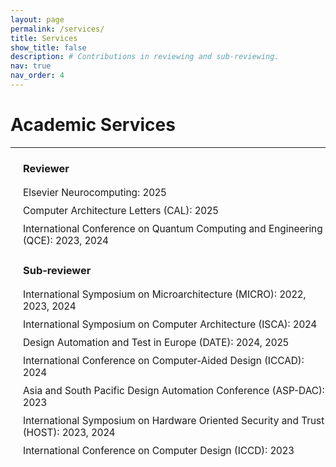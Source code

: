 ```yaml
---
layout: page
permalink: /services/
title: Services
show_title: false
description: # Contributions in reviewing and sub-reviewing.
nav: true
nav_order: 4
---
```


<!-- ### Reviewer

- **International Conference on Quantum Computing and Engineering (QCE)**: 2023, 2024

---

### Sub-reviewer

- **International Symposium on Microarchitecture (MICRO)**: 2022, 2023, 2024
- **International Symposium on Computer Architecture (ISCA)**: 2024
- **Design Automation and Test in Europe (DATE)**: 2024, 2025
- **International Conference on Computer-Aided Design (ICCAD)**: 2024
- **Asia and South Pacific Design Automation Conference (ASP-DAC)**: 2023
- **International Symposium on Hardware Oriented Security and Trust (HOST)**: 2023, 2024
- **International Conference on Computer Design (ICCD)**: 2023 

--- -->

# Academic Services

---

<div class="timeline">
  <div class="timeline-item">
    <h3>Reviewer</h3>
    <ul>
      <li><span class="conference-details">Elsevier Neurocomputing: 2025 </span></li>
      <li><span class="conference-details">Computer Architecture Letters (CAL): 2025 </span></li>
      <li><span class="conference-details">International Conference on Quantum Computing and Engineering (QCE): 2023, 2024</span></li>
    </ul>
  </div>
  <div class="timeline-item">
    <h3>Sub-reviewer</h3>
    <ul>
      <li><span class="conference-details">International Symposium on Microarchitecture (MICRO): 2022, 2023, 2024</span></li>
      <li><span class="conference-details">International Symposium on Computer Architecture (ISCA): 2024</span></li>
      <li><span class="conference-details">Design Automation and Test in Europe (DATE): 2024, 2025</span></li>
      <li><span class="conference-details">International Conference on Computer-Aided Design (ICCAD): 2024</span></li>
      <li><span class="conference-details">Asia and South Pacific Design Automation Conference (ASP-DAC): 2023</span></li>
      <li><span class="conference-details">International Symposium on Hardware Oriented Security and Trust (HOST): 2023, 2024</span></li>
      <li><span class="conference-details">International Conference on Computer Design (ICCD): 2023</span></li>
    </ul>
  </div>
</div>

<style>
  .timeline {
    border-left: 2px solid var(--global-theme-color);
    padding-left: 20px;
  }
  .timeline-item {
    margin-bottom: 20px;
  }
  .timeline-item h3 {
    color: var(--global-theme-color);
    font-weight: bold;
    margin-bottom: 10px;
  }
  .timeline-item ul {
    list-style: none;
    padding-left: 0;
  }
  .timeline-item li {
    padding: 5px 0;
  }
  /* Style for both conference names and years */
  .timeline-item .conference-details {
    font-size: 1.1em; /* Increase font size */
  }
</style>


